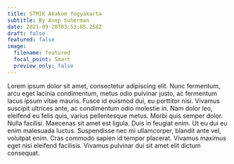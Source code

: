 ```yaml
---
title: STMIK Akakom Yogyakarta
subtitle: By Asep Suherman
date: 2021-09-28T03:53:05.258Z
draft: false
featured: false
image:
  filename: featured
  focal_point: Smart
  preview_only: false
---
```

Lorem ipsum dolor sit amet, consectetur adipiscing elit. Nunc fermentum, arcu eget lacinia condimentum, metus odio pulvinar justo, ac fermentum lacus ipsum vitae mauris. Fusce id euismod dui, eu porttitor nisi. Vivamus suscipit ultrices ante, ac condimentum odio molestie in. Nam dolor leo, eleifend eu felis quis, varius pellentesque metus. Morbi quis semper dolor. Nulla facilisi. Maecenas sit amet est ligula. Duis in feugiat enim. Ut eu dui eu enim malesuada luctus. Suspendisse nec mi ullamcorper, blandit ante vel, volutpat enim. Cras commodo sapien id tempor placerat. Vivamus maximus eget nisi eleifend facilisis. Vivamus pulvinar dui sit amet elit dictum consequat.